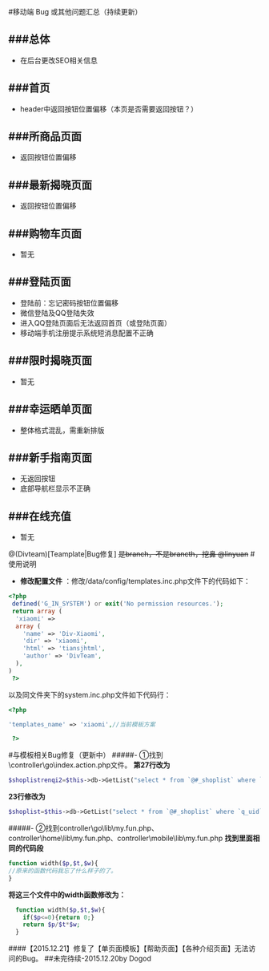 #移动端 Bug 或其他问题汇总（持续更新）


###总体
---
* 在后台更改SEO相关信息

###首页
---
* header中返回按钮位置偏移（本页是否需要返回按钮？）

###所商品页面
---
* 返回按钮位置偏移

###最新揭晓页面
---
* 返回按钮位置偏移

###购物车页面
---
* 暂无

###登陆页面
---
* 登陆前：忘记密码按钮位置偏移
* 微信登陆及QQ登陆失效
* 进入QQ登陆页面后无法返回首页（或登陆页面）
* 移动端手机注册提示系统短消息配置不正确

###限时揭晓页面
---
* 暂无

###幸运晒单页面
---
* 整体格式混乱，需重新排版

###新手指南页面
---
* 无返回按钮
* 底部导航栏显示不正确

###在线充值
---
* 暂无
 

@(Divteam)[Teamplate|Bug修复]
~~是branch，不是brancth，挖鼻 @linyuan~~
#使用说明
 
- **修改配置文件** ：修改/data/config/templates.inc.php文件下的代码如下：
```php
<?php 
 defined('G_IN_SYSTEM') or exit('No permission resources.');
 return array (
  'xiaomi' => 
  array (
    'name' => 'Div-Xiaomi',
    'dir' => 'xiaomi',
    'html' => 'tiansjhtml',
    'author' => 'DivTeam',
  ),
)
 ?>
```
以及同文件夹下的system.inc.php文件如下代码行：
```php
<?php 

'templates_name' => 'xiaomi',//当前模板方案

 ?>
```


#与模板相关Bug修复（更新中）
#####- ①找到\controller\go\index.action.php文件。
**第27行改为**
```php
$shoplistrenqi2=$this->db->GetList("select * from `@#_shoplist` where `renqi`='1' and `q_uid` is null ORDER BY id DESC LIMIT 0,8");
```
**23行修改为**
 
```php
$shoplist=$this->db->GetList("select * from `@#_shoplist` where `q_uid` is null ORDER BY `shenyurenshu` ASC LIMIT 0,8");

```
#####- ②找到controller\go\lib\my.fun.php、controller\home\lib\my.fun.php、controller\mobile\lib\my.fun.php
**找到里面相同的代码段**
```php
function width($p,$t,$w){
//原来的函数代码我忘了什么样子的了。
}
```
**将这三个文件中的width函数修改为：**
```php
  function width($p,$t,$w){
   	if($p<=0){return 0;}
    return $p/$t*$w;
  }
```
####【2015.12.21】修复了【单页面模板】【帮助页面】【各种介绍页面】无法访问的Bug。
##未完待续-2015.12.20by Dogod
